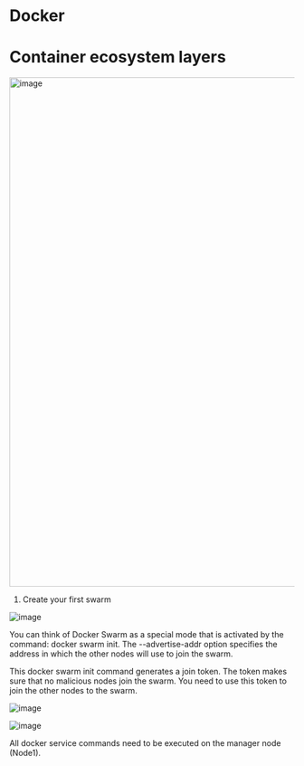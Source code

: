 # Docker

# Container ecosystem layers
<img width="900" alt="image" src="https://github.com/Abinash04/DevOps/assets/15240069/0795fcf6-3b12-4f72-a5d3-db5b37e9a1cd">


1. Create your first swarm

![image](https://github.com/Abinash04/DevOps/assets/15240069/f553f75e-a87b-48a7-8588-a7ead5507815)

You can think of Docker Swarm as a special mode that is activated by the command: docker swarm init. 
The --advertise-addr option specifies the address in which the other nodes will use to join the swarm.

This docker swarm init command generates a join token. The token makes sure that no malicious nodes join the swarm.
You need to use this token to join the other nodes to the swarm.

![image](https://github.com/Abinash04/DevOps/assets/15240069/087a76b3-91d5-4fa0-aa29-f93927e4e742)

![image](https://github.com/Abinash04/DevOps/assets/15240069/1171903c-62f7-4db7-850d-90e4dc71b123)


All docker service commands need to be executed on the manager node (Node1).


